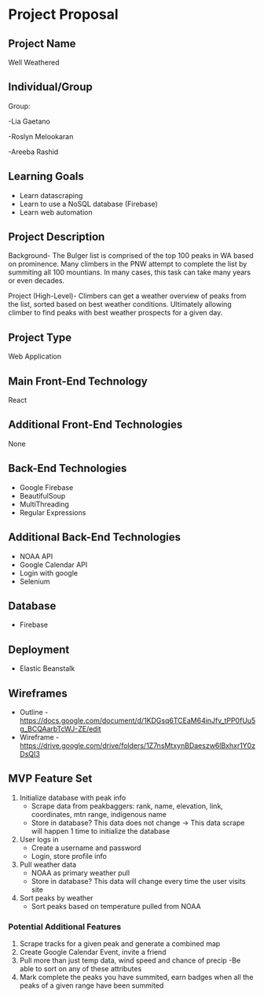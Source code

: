 # Project Proposal

## Project Name
Well Weathered

## Individual/Group

Group:

-Lia Gaetano

-Roslyn Melookaran

-Areeba Rashid

## Learning Goals

- Learn datascraping
- Learn to use a NoSQL database (Firebase)
- Learn web automation

## Project Description

Background- The Bulger list is comprised of the top 100 peaks in WA based on prominence. Many climbers in the PNW attempt to complete the list by summiting all 100 mountians. In many cases, this task can take many years or even decades.
 
Project (High-Level)- Climbers can get a weather overview of peaks from the list, sorted based on best weather conditions. Ultimately allowing climber to find peaks with best weather prospects for a given day.

## Project Type

Web Application

## Main Front-End Technology

React

## Additional Front-End Technologies

None

## Back-End Technologies

- Google Firebase
- BeautifulSoup
- MultiThreading
- Regular Expressions

## Additional Back-End Technologies

- NOAA API
- Google Calendar API
- Login with google
- Selenium

## Database

- Firebase

## Deployment 

- Elastic Beanstalk

## Wireframes

- Outline - https://docs.google.com/document/d/1KDGsq6TCEaM64inJfv_tPP0fUu5g_BCQAarbTcWJ-ZE/edit
- Wireframe - https://drive.google.com/drive/folders/1Z7nsMtxynBDaeszw6lBxhxr1Y0zDsQI3

## MVP Feature Set

1.  Initialize database with peak info
    - Scrape data from peakbaggers: rank, name, elevation, link, coordinates, mtn range, indigenous name
    - Store in database? This data does not change → This data scrape will happen 1 time to initialize the database 
2.  User logs in
    - Create a username and password
    - Login, store profile info 
3.  Pull weather data
    - NOAA as primary weather pull
    - Store in database? This data will change every time the user visits site
4. Sort peaks by weather 
    - Sort peaks based on temperature pulled from NOAA



### Potential Additional Features

1.  Scrape tracks for a given peak and generate a combined map
2.  Create Google Calendar Event, invite a friend
3.  Pull more than just temp data, wind speed and chance of precip 
        -Be able to sort on any of these attributes
4.  Mark complete the peaks you have summited, earn badges when all the peaks of a given range have been summited
